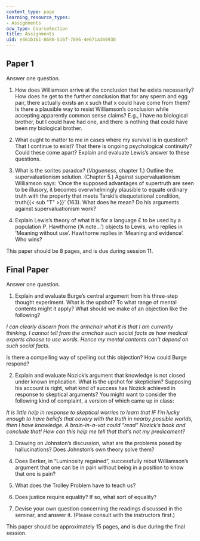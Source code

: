 ```yaml
---
content_type: page
learning_resource_types:
- Assignments
ocw_type: CourseSection
title: Assignments
uid: e461b161-8680-516f-7896-4e671a366938
---
```


Paper 1
-------

Answer one question. 

1) How does Williamson arrive at the conclusion that he exists necessarily? How does he get to the further conclusion that for any sperm and egg pair, there actually exists an x such that x could have come from them? Is there a plausible way to resist Williamson’s conclusion while accepting apparently common sense claims? E.g., I have no biological brother, but I could have had one, and there is nothing that could have been my biological brother.

2) What ought to matter to me in cases where my survival is in question? That I continue to exist? That there is ongoing psychological continuity? Could these come apart? Explain and evaluate Lewis’s answer to these questions.

3) What is the sorites paradox? (_Vagueness_, chapter 1.) Outline the supervaluationism solution. (Chapter 5.) Against supervaluationism Williamson says: ‘Once the supposed advantages of supertruth are seen to be illusory, it becomes overwhelmingly plausible to equate ordinary truth with the property that meets Tarski’s disquotational condition, truth{{< sub "T" >}}’ (163). What does he mean? Do his arguments against supervaluationism work?

4) Explain Lewis’s theory of what it is for a language £ to be used by a population _P_. Hawthorne (‘A note...’) objects to Lewis, who replies in ‘Meaning without use’. Hawthorne replies in ‘Meaning and evidence’. Who wins?

This paper should be 8 pages, and is due during session 11.

Final Paper
-----------

Answer one question.

1) Explain and evaluate Burge’s central argument from his three-step thought experiment. What is the upshot? To what range of mental contents might it apply? What should we make of an objection like the following?

_I can clearly discern from the armchair what it is that I am currently thinking. I cannot tell from the armchair such social facts as how medical experts choose to use words. Hence my mental contents can’t depend on such social facts._

Is there a compelling way of spelling out this objection? How could Burge respond?

2) Explain and evaluate Nozick’s argument that knowledge is not closed under known implication. What is the upshot for skepticism? Supposing his account is right, what kind of success has Nozick achieved in response to skeptical arguments? You might want to consider the following kind of complaint, a version of which came up in class:

_It is little help in response to skeptical worries to learn that IF I’m lucky enough to have beliefs that covary with the truth in nearby possible worlds, then I have knowledge. A brain-in-a-vat could “read” Nozick’s book and conclude that! How can this help me tell that that’s not my predicament?_

3) Drawing on Johnston’s discussion, what are the problems posed by hallucinations? Does Johnston’s own theory solve them?

4) Does Berker, in “Luminosity regained”, successfully rebut Williamson’s argument that one can be in pain without being in a position to know that one is pain?

5) What does the Trolley Problem have to teach us?

6) Does justice require equality? If so, what sort of equality?

7) Devise your own question concerning the readings discussed in the seminar, and answer it. (Please consult with the instructors first.)

This paper should be approximately 15 pages, and is due during the final session.